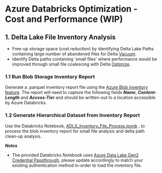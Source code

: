 # Azure Databricks Optimization - Cost and Performance (WIP)

## 1. Delta Lake File Inventory Analysis

- Free-up storage space (cost reduction) by identifying Delta Lake Paths containing large number of abandoned files for Delta [Vacuum](https://learn.microsoft.com/en-us/azure/databricks/sql/language-manual/delta-vacuum). 
- Identify Delta paths containing 'small files' where performance would be improved through small file coalescing with Delta [Optimize](https://learn.microsoft.com/en-us/azure/databricks/sql/language-manual/delta-optimize). 

### 1.1 Run Blob Storage Inventory Report

Generate a .parquet inventory report file using the [Azure Blob inventory feature](https://learn.microsoft.com/en-us/azure/storage/blobs/blob-inventory). The report will need to capture the following fields  ***Name***, ***Content-Length*** and ***Access-Tier*** and should be written-out to a location accessible by Azure Databricks.

### 1.2 Generate Hierarchical Dataset from Inventory Report

Use the Databricks Notebook, [ADLS_Inventory_File_Process.ipynb](Databricks/ADLS_Inventory_File_Process.ipynb) , to process the blob inventory report for small file analysis and delta path clean-up analysis. 

***Notes***
- The provided Databricks Notebook uses [Azure Data Lake Gen2 Credential Passthrough](https://learn.microsoft.com/en-us/azure/databricks/data-governance/credential-passthrough/adls-passthrough#--azure-data-lake-storage-gen2), please update accordingly to match your existing authentication method in-order to load the inventory file. 
